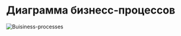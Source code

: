 # Диаграмма бизнесс-процессов
![Buisiness-processes](https://github.com/user-attachments/assets/a794397c-1e81-4b46-9029-949b20f532f4)
